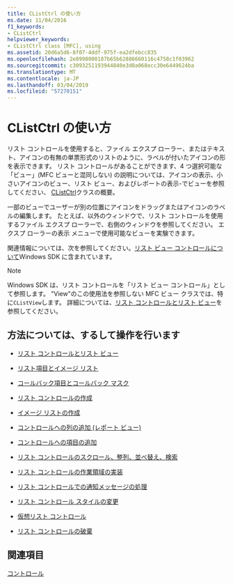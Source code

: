 ```yaml
---
title: CListCtrl の使い方
ms.date: 11/04/2016
f1_keywords:
- CListCtrl
helpviewer_keywords:
- CListCtrl class [MFC], using
ms.assetid: 20d6a5d6-8f07-4ddf-975f-ea2dfebcc835
ms.openlocfilehash: 2e8998000187b65b62886660116c4758c1f03962
ms.sourcegitcommit: c3093251193944840e3d0a068ecc30e6449624ba
ms.translationtype: MT
ms.contentlocale: ja-JP
ms.lasthandoff: 03/04/2019
ms.locfileid: "57270151"
---
```

# <a name="using-clistctrl"></a>CListCtrl の使い方

リスト コントロールを使用すると、ファイル エクスプ ローラー、またはテキスト、アイコンの有無の単票形式のリストのように、ラベルが付いたアイコンの形を表示できます。 リスト コントロールがあることができます、4 つ選択可能な「ビュー」(MFC ビューと混同しない) の説明については、アイコンの表示、小さいアイコンのビュー、リスト ビュー、およびレポートの表示-でビューを参照してください、 [CListCtrl](../mfc/reference/clistctrl-class.md)クラスの概要。

一部のビューでユーザーが別の位置にアイコンをドラッグまたはアイコンのラベルの編集します。 たとえば、以外のウィンドウで、リスト コントロールを使用するファイル エクスプ ローラーで、右側のウィンドウを参照してください。 エクスプ ローラーの表示 メニューで使用可能なビューを実験できます。

関連情報については、次を参照してください。[リスト ビュー コントロールについて](/windows/desktop/Controls/list-view-controls-overview)Windows SDK に含まれています。

> [!NOTE]
>  Windows SDK は、リスト コントロールを「リスト ビュー コントロール」として参照します。 "View"のこの使用法を参照しない MFC ビュー クラスでは、特に`CListView`します。 詳細については、[リスト コントロールとリスト ビュー](../mfc/list-control-and-list-view.md)を参照してください。

## <a name="what-do-you-want-to-know-more-about"></a>方法については、するして操作を行います

- [リスト コントロールとリスト ビュー](../mfc/list-control-and-list-view.md)

- [リスト項目とイメージ リスト](../mfc/list-items-and-image-lists.md)

- [コールバック項目とコールバック マスク](../mfc/callback-items-and-the-callback-mask.md)

- [リスト コントロールの作成](../mfc/creating-the-list-control.md)

- [イメージ リストの作成](../mfc/creating-the-image-lists.md)

- [コントロールへの列の追加 (レポート ビュー)](../mfc/adding-columns-to-the-control-report-view.md)

- [コントロールへの項目の追加](../mfc/adding-items-to-the-control.md)

- [リスト コントロールのスクロール、整列、並べ替え、検索](../mfc/scrolling-arranging-sorting-and-finding-in-list-controls.md)

- [リスト コントロールの作業領域の実装](../mfc/implementing-working-areas-in-list-controls.md)

- [リスト コントロールでの通知メッセージの処理](../mfc/processing-notification-messages-in-list-controls.md)

- [リスト コントロール スタイルの変更](../mfc/changing-list-control-styles.md)

- [仮想リスト コントロール](../mfc/virtual-list-controls.md)

- [リスト コントロールの破棄](../mfc/destroying-the-list-control.md)

## <a name="see-also"></a>関連項目

[コントロール](../mfc/controls-mfc.md)
